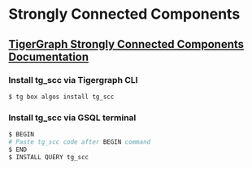 # Strongly Connected Components
## [TigerGraph Strongly Connected Components Documentation](https://docs.tigergraph.com/tigergraph-platform-overview/graph-algorithm-library#strongly-connected-components-1)

### Install tg_scc via Tigergraph CLI

```bash
$ tg box algos install tg_scc
```

### Install tg_scc via GSQL terminal

```bash
$ BEGIN
# Paste tg_scc code after BEGIN command
$ END 
$ INSTALL QUERY tg_scc
```